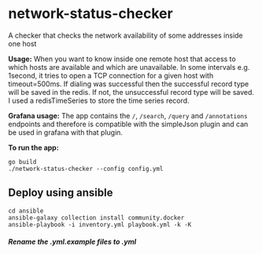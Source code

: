# network-status-checker
A checker that checks the network availability of some addresses inside one host

**Usage:** When you want to know inside one remote host that access to which hosts are available and which are unavailable. 
In some intervals e.g. 1second, it tries to open a TCP connection for a given host with timeout=500ms.
If dialing was successful then the successful record type will be saved in the redis. If not, the unsuccessful record type will be saved.
I used a redisTimeSeries to store the time series record.

**Grafana usage:**
The app contains the `/`, `/search`, `/query` and `/annotations` endpoints and therefore is compatible with the simpleJson plugin and can be used
in grafana with that plugin.

**To run the app:**
```
go build
./network-status-checker --config config.yml
```

## Deploy using ansible
```
cd ansible
ansible-galaxy collection install community.docker
ansible-playbook -i inventory.yml playbook.yml -k -K
```

##### Rename the .yml.example files to .yml